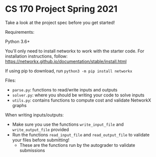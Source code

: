 # CS 170 Project Spring 2021

Take a look at the project spec before you get started!

Requirements:

Python 3.6+

You'll only need to install networkx to work with the starter code. For installation instructions, follow: https://networkx.github.io/documentation/stable/install.html

If using pip to download, run `python3 -m pip install networkx`


Files:
- `parse.py`: functions to read/write inputs and outputs
- `solver.py`: where you should be writing your code to solve inputs
- `utils.py`: contains functions to compute cost and validate NetworkX graphs

When writing inputs/outputs:
- Make sure you use the functions `write_input_file` and `write_output_file` provided
- Run the functions `read_input_file` and `read_output_file` to validate your files before submitting!
  - These are the functions run by the autograder to validate submissions
